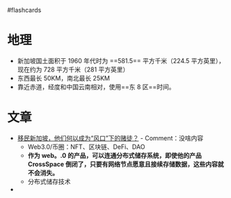 #flashcards
# 地理
- 新加坡国土面积于 1960 年代时为 ==581.5== 平方千米（224.5 平方英里），现在约为 728 平方千米（281 平方英里）
- 东西最长 50KM，南北最长 25KM
- 靠近赤道，经度和中国云南相对，使用==东 8 区==时间。
<!--SR:!2024-11-21,48,250!2024-10-12,24,250-->

# 文章
- [移民新加坡，他们何以成为“风口”下的赌徒？](https://mp.weixin.qq.com/s/YoSIr9Oojs7xzJHotC6S8A) - Comment：没啥内容
	- Web3.0/币圈：NFT、区块链、DeFi、DAO
	- **作为 web。.0 的产品，可以连通分布式储存系统，即使他的产品 CrossSpace 倒闭了，只要有网络节点愿意且接续存储数据，这些内容就不会消失。**
	- 分布式储存技术
- 

